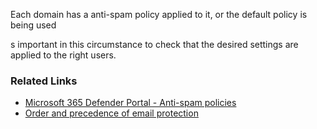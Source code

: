 Each domain has a anti-spam policy applied to it, or the default policy is being used

s important in this circumstance to check that the desired settings are applied to the right users.

### Related Links

* [Microsoft 365 Defender Portal - Anti-spam policies](https://security.microsoft.com/antispam) 
* [Order and precedence of email protection](https://aka.ms/orca-antispam-docs-5)
